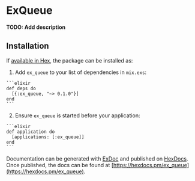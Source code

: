 # ExQueue

**TODO: Add description**

## Installation

If [available in Hex](https://hex.pm/docs/publish), the package can be installed as:

  1. Add `ex_queue` to your list of dependencies in `mix.exs`:

    ```elixir
    def deps do
      [{:ex_queue, "~> 0.1.0"}]
    end
    ```

  2. Ensure `ex_queue` is started before your application:

    ```elixir
    def application do
      [applications: [:ex_queue]]
    end
    ```

Documentation can be generated with [ExDoc](https://github.com/elixir-lang/ex_doc)
and published on [HexDocs](https://hexdocs.pm). Once published, the docs can
be found at [https://hexdocs.pm/ex_queue](https://hexdocs.pm/ex_queue).

